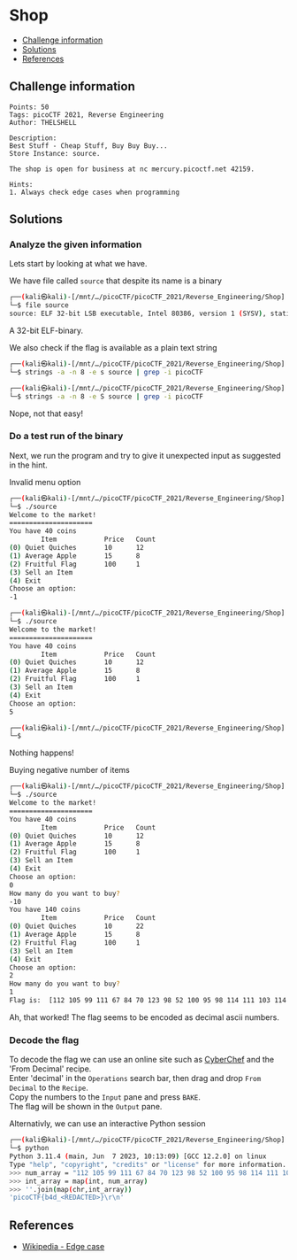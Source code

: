 # Shop

- [Challenge information](#challenge-information)
- [Solutions](#solutions)
- [References](#references)

## Challenge information
```
Points: 50
Tags: picoCTF 2021, Reverse Engineering
Author: THELSHELL

Description:
Best Stuff - Cheap Stuff, Buy Buy Buy... 
Store Instance: source. 

The shop is open for business at nc mercury.picoctf.net 42159.

Hints:
1. Always check edge cases when programming
```

## Solutions

### Analyze the given information

Lets start by looking at what we have.

We have file called `source` that despite its name is a binary
```bash
┌──(kali㉿kali)-[/mnt/…/picoCTF/picoCTF_2021/Reverse_Engineering/Shop]
└─$ file source                                                                                                     
source: ELF 32-bit LSB executable, Intel 80386, version 1 (SYSV), statically linked, Go BuildID=PjavkptB2tPNbBJewQBD/KlDP1g_fpBnKyhti11wQ/JIWBEgtPAt3YPE6g8qd7/pWlMkjZuAYGqbSv46xuR, with debug_info, not stripped
```

A 32-bit ELF-binary.

We also check if the flag is available as a plain text string
```bash
┌──(kali㉿kali)-[/mnt/…/picoCTF/picoCTF_2021/Reverse_Engineering/Shop]
└─$ strings -a -n 8 -e s source | grep -i picoCTF

┌──(kali㉿kali)-[/mnt/…/picoCTF/picoCTF_2021/Reverse_Engineering/Shop]
└─$ strings -a -n 8 -e S source | grep -i picoCTF

```

Nope, not that easy!

### Do a test run of the binary

Next, we run the program and try to give it unexpected input as suggested in the hint.

Invalid menu option
```bash
┌──(kali㉿kali)-[/mnt/…/picoCTF/picoCTF_2021/Reverse_Engineering/Shop]
└─$ ./source
Welcome to the market!
=====================
You have 40 coins
        Item            Price   Count
(0) Quiet Quiches       10      12
(1) Average Apple       15      8
(2) Fruitful Flag       100     1
(3) Sell an Item
(4) Exit
Choose an option: 
-1

┌──(kali㉿kali)-[/mnt/…/picoCTF/picoCTF_2021/Reverse_Engineering/Shop]
└─$ ./source
Welcome to the market!
=====================
You have 40 coins
        Item            Price   Count
(0) Quiet Quiches       10      12
(1) Average Apple       15      8
(2) Fruitful Flag       100     1
(3) Sell an Item
(4) Exit
Choose an option: 
5

┌──(kali㉿kali)-[/mnt/…/picoCTF/picoCTF_2021/Reverse_Engineering/Shop]
└─$ 
```

Nothing happens!

Buying negative number of items
```bash
┌──(kali㉿kali)-[/mnt/…/picoCTF/picoCTF_2021/Reverse_Engineering/Shop]
└─$ ./source
Welcome to the market!
=====================
You have 40 coins
        Item            Price   Count
(0) Quiet Quiches       10      12
(1) Average Apple       15      8
(2) Fruitful Flag       100     1
(3) Sell an Item
(4) Exit
Choose an option: 
0
How many do you want to buy?
-10
You have 140 coins
        Item            Price   Count
(0) Quiet Quiches       10      22
(1) Average Apple       15      8
(2) Fruitful Flag       100     1
(3) Sell an Item
(4) Exit
Choose an option: 
2
How many do you want to buy?
1
Flag is:  [112 105 99 111 67 84 70 123 98 52 100 95 98 114 111 103 114 97 109 109 101 114 95 55 57 55 98 50 57 50 99 125 13 10]
```

Ah, that worked! The flag seems to be encoded as decimal ascii numbers.

### Decode the flag

To decode the flag we can use an online site such as [CyberChef](https://gchq.github.io/CyberChef/) and the 'From Decimal' recipe.   
Enter 'decimal' in the `Operations` search bar, then drag and drop `From Decimal` to the `Recipe`.  
Copy the numbers to the `Input` pane and press `BAKE`.  
The flag will be shown in the `Output` pane.

Alternativly, we can use an interactive Python session
```bash
┌──(kali㉿kali)-[/mnt/…/picoCTF/picoCTF_2021/Reverse_Engineering/Shop]
└─$ python                  
Python 3.11.4 (main, Jun  7 2023, 10:13:09) [GCC 12.2.0] on linux
Type "help", "copyright", "credits" or "license" for more information.
>>> num_array = "112 105 99 111 67 84 70 123 98 52 100 95 98 114 111 103 114 97 109 109 101 114 95 55 57 55 98 50 57 50 99 125 13 10".split()
>>> int_array = map(int, num_array)
>>> ''.join(map(chr,int_array))
'picoCTF{b4d_<REDACTED>}\r\n'
```

## References

- [Wikipedia - Edge case](https://en.wikipedia.org/wiki/Edge_case)
